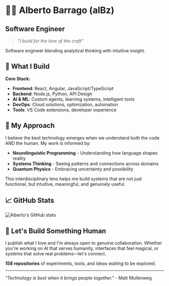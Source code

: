 # 🥷🏻 Alberto Barrago (alBz) 
## Software Engineer

> *"I build for the love of the craft"*

Software engineer blending analytical thinking with intuitive insight.

## 🚀 What I Build

**Core Stack:**
- **Frontend**: React, Angular, JavaScript/TypeScript
- **Backend**: Node.js, Python, API Design
- **AI & ML**: Custom agents, learning systems, intelligent tools
- **DevOps**: Cloud solutions, optimization, automation
- **Tools**: VS Code extensions, developer experience

## 🧠 My Approach

I believe the best technology emerges when we understand both the code AND the human. My work is informed by:

- **Neurolinguistic Programming** - Understanding how language shapes reality
- **Systems Thinking** - Seeing patterns and connections across domains  
- **Quantum Physics** - Embracing uncertainty and possibility

This interdisciplinary lens helps me build systems that are not just functional, but intuitive, meaningful, and genuinely useful.

## 📈 GitHub Stats

![Alberto's GitHub stats](https://github-readme-stats.vercel.app/api?username=AlbertoBarrago&show_icons=true&theme=radical)

## 🤝 Let's Build Something Human

I publish what I love and I'm always open to genuine collaboration. Whether you're working on AI that serves humanity, interfaces that feel magical, or systems that solve real problems—let's connect.

**158 repositories** of experiments, tools, and ideas waiting to be explored.

---

*"Technology is best when it brings people together."* - Matt Mullenweg
